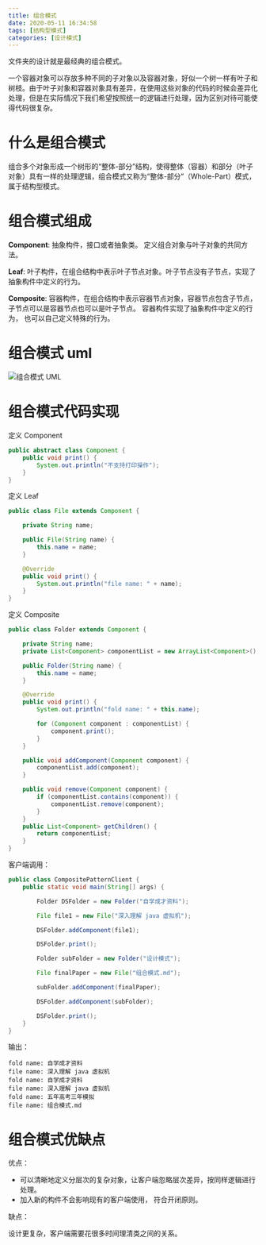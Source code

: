 ```yaml
---
title: 组合模式
date: 2020-05-11 16:34:58
tags: [结构型模式]
categories: [设计模式]
---
```


文件夹的设计就是最经典的组合模式。

<!--more-->

一个容器对象可以存放多种不同的子对象以及容器对象，好似一个树一样有叶子和树枝。由于叶子对象和容器对象具有差异，在使用这些对象的代码的时候会差异化处理，但是在实际情况下我们希望按照统一的逻辑进行处理，因为区别对待可能使得代码很复杂。

# 什么是组合模式

组合多个对象形成一个树形的“整体-部分”结构，使得整体（容器）和部分（叶子对象）具有一样的处理逻辑，组合模式又称为“整体-部分”（Whole-Part）模式， 属于结构型模式。

# 组合模式组成

**Component**: 抽象构件，接口或者抽象类。 定义组合对象与叶子对象的共同方法。

**Leaf**: 叶子构件，在组合结构中表示叶子节点对象。叶子节点没有子节点，实现了抽象构件中定义的行为。

**Composite**: 容器构件，在组合结构中表示容器节点对象，容器节点包含子节点，子节点可以是容器节点也可以是叶子节点。 容器构件实现了抽象构件中定义的行为， 也可以自己定义特殊的行为。


# 组合模式 uml

![组合模式 UML](/组合模式.png)

# 组合模式代码实现

定义 Component

```java
public abstract class Component {
    public void print() {
        System.out.println("不支持打印操作");
    }
}
```

定义 Leaf

```java
public class File extends Component {

    private String name;

    public File(String name) {
        this.name = name;
    }

    @Override
    public void print() {
        System.out.println("file name: " + name);
    }
}
```

定义 Composite 

```java
public class Folder extends Component {

    private String name;
    private List<Component> componentList = new ArrayList<Component>();

    public Folder(String name) {
        this.name = name;
    }

    @Override
    public void print() {
        System.out.println("fold name: " + this.name);

        for (Component component : componentList) {
            component.print();
        }
    }

    public void addComponent(Component component) {
        componentList.add(component);
    }

    public void remove(Component component) {
        if (componentList.contains(component)) {
            componentList.remove(component);
        }
    }
    public List<Component> getChildren() {
        return componentList;
    }
}

```

客户端调用：

```java
public class CompositePatternClient {
    public static void main(String[] args) {

        Folder DSFolder = new Folder("自学成才资料");

        File file1 = new File("深入理解 java 虚拟机");

        DSFolder.addComponent(file1);

        DSFolder.print();

        Folder subFolder = new Folder("设计模式");

        File finalPaper = new File("组合模式.md");

        subFolder.addComponent(finalPaper);

        DSFolder.addComponent(subFolder);

        DSFolder.print();
    }
}
```

输出：

    fold name: 自学成才资料
    file name: 深入理解 java 虚拟机
    fold name: 自学成才资料
    file name: 深入理解 java 虚拟机
    fold name: 五年高考三年模拟
    file name: 组合模式.md
    
# 组合模式优缺点


优点：

* 可以清晰地定义分层次的复杂对象，让客户端忽略层次差异，按同样逻辑进行处理。
* 加入新的构件不会影响现有的客户端使用， 符合开闭原则。

缺点：

设计更复杂，客户端需要花很多时间理清类之间的关系。
